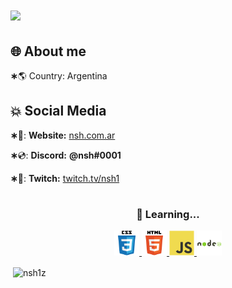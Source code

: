 <h1>

 <img src="https://readme-typing-svg.herokuapp.com/?lines=Hello,+There!+👋;This+is+nsh....;&center=true&size=30">
  </a>
</h1>

## 🌐 About me
  
 **∗**🌎 Country: Argentina
 
 ## 💥 Social Media
**∗**🔮: **Website:** [nsh.com.ar](https://nsh.com.ar)

**∗**💿: **Discord:** **@nsh#0001**

**∗**🎥: **Twitch:** [twitch.tv/nsh1](https://twitch.tv/nsh1)

# <h3 align="center">🧰 Learning...</h3>
<p align="center"> <a href="https://www.w3schools.com/css/" target="_blank"> <img src="https://raw.githubusercontent.com/devicons/devicon/master/icons/css3/css3-original-wordmark.svg" alt="css3" width="40" height="40"/> </a> <a href="https://www.w3.org/html/" target="_blank"> <img src="https://raw.githubusercontent.com/devicons/devicon/master/icons/html5/html5-original-wordmark.svg" alt="html5" width="40" height="40"/> </a> <a href="https://developer.mozilla.org/en-US/docs/Web/JavaScript" target="_blank"> <img src="https://raw.githubusercontent.com/devicons/devicon/master/icons/javascript/javascript-original.svg" alt="javascript" width="40" height="40"/> </a> <a href="https://nodejs.org" target="_blank"> <img src="https://raw.githubusercontent.com/devicons/devicon/master/icons/nodejs/nodejs-original-wordmark.svg" alt="nodejs" width="40" height="40"/> </a> <a 

--------------------------------------------------------------------

<p>&nbsp;<img align="center" src="https://github-readme-stats.vercel.app/api?username=nsh1z&show_icons=true&locale=en" alt="nsh1z" /></p>
